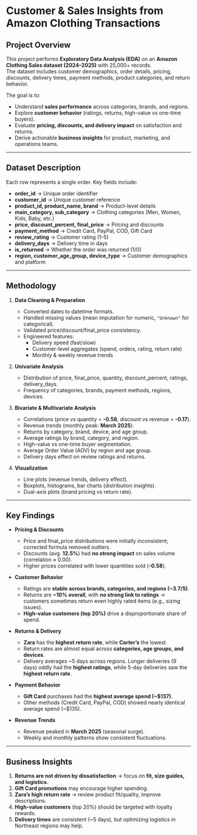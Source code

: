 # Customer & Sales Insights from Amazon Clothing Transactions  

## Project Overview  
This project performs **Exploratory Data Analysis (EDA)** on an **Amazon Clothing Sales dataset (2024–2025)** with 25,000+ records.  
The dataset includes customer demographics, order details, pricing, discounts, delivery times, payment methods, product categories, and return behavior.  

The goal is to:  
- Understand **sales performance** across categories, brands, and regions.  
- Explore **customer behavior** (ratings, returns, high-value vs one-time buyers).  
- Evaluate **pricing, discounts, and delivery impact** on satisfaction and returns.  
- Derive actionable **business insights** for product, marketing, and operations teams.  

---

## Dataset Description  
Each row represents a single order. Key fields include:  

- **order_id** → Unique order identifier  
- **customer_id** → Unique customer reference  
- **product_id, product_name, brand** → Product-level details  
- **main_category, sub_category** → Clothing categories (Men, Women, Kids, Baby, etc.)  
- **price, discount_percent, final_price** → Pricing and discounts  
- **payment_method** → Credit Card, PayPal, COD, Gift Card  
- **review_rating** → Customer rating (1–5)  
- **delivery_days** → Delivery time in days  
- **is_returned** → Whether the order was returned (1/0)  
- **region, customer_age_group, device_type** → Customer demographics and platform  

---

## Methodology  

1. **Data Cleaning & Preparation**  
   - Converted dates to datetime formats.  
   - Handled missing values (mean imputation for numeric, `"Unknown"` for categorical).  
   - Validated price/discount/final_price consistency.  
   - Engineered features:  
     - Delivery speed (fast/slow)  
     - Customer-level aggregates (spend, orders, rating, return rate)  
     - Monthly & weekly revenue trends  

2. **Univariate Analysis**  
   - Distribution of price, final_price, quantity, discount_percent, ratings, delivery_days.  
   - Frequency of categories, brands, payment methods, regions, devices.  

3. **Bivariate & Multivariate Analysis**  
   - Correlations (price vs quantity = **-0.58**, discount vs revenue = **-0.17**).  
   - Revenue trends (monthly peak: **March 2025**).  
   - Returns by category, brand, device, and age group.  
   - Average ratings by brand, category, and region.  
   - High-value vs one-time buyer segmentation.  
   - Average Order Value (AOV) by region and age group.  
   - Delivery days effect on review ratings and returns.  

4. **Visualization**  
   - Line plots (revenue trends, delivery effect).  
   - Boxplots, histograms, bar charts (distribution insights).  
   - Dual-axis plots (brand pricing vs return rate).  

---

## Key Findings  

- **Pricing & Discounts**  
  - Price and final_price distributions were initially inconsistent; corrected formula removed outliers.  
  - Discounts (avg. **12.5%**) had **no strong impact** on sales volume (correlation ≈ 0.00).  
  - Higher prices correlated with lower quantities sold (**-0.58**).  

- **Customer Behavior**  
  - Ratings are **stable across brands, categories, and regions (~3.7/5)**.  
  - Returns are **~10% overall**, with **no strong link to ratings** → customers sometimes return even highly rated items (e.g., sizing issues).  
  - **High-value customers (top 20%)** drive a disproportionate share of spend.  

- **Returns & Delivery**  
  - **Zara** has the **highest return rate**, while **Carter’s** the lowest.  
  - Return rates are almost equal across **categories, age groups, and devices**.  
  - Delivery averages ~5 days across regions. Longer deliveries (9 days) oddly had the **highest ratings**, while 5-day deliveries saw the **highest return rate**.  

- **Payment Behavior**  
  - **Gift Card** purchases had the **highest average spend (~$137)**.  
  - Other methods (Credit Card, PayPal, COD) showed nearly identical average spend (~$135).  

- **Revenue Trends**  
  - Revenue peaked in **March 2025** (seasonal surge).  
  - Weekly and monthly patterns show consistent fluctuations.  

---

## Business Insights  

1. **Returns are not driven by dissatisfaction** → focus on **fit, size guides, and logistics**.  
2. **Gift Card promotions** may encourage higher spending.  
3. **Zara’s high return rate** → review product fit/quality, improve descriptions.  
4. **High-value customers** (top 20%) should be targeted with loyalty rewards.  
5. **Delivery times** are consistent (~5 days), but optimizing logistics in Northeast regions may help.  
